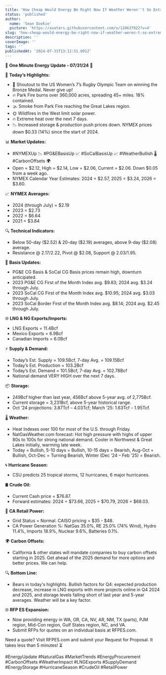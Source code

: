 ```yaml
---
title: 'How Cheap Would Energy Be Right Now If Weather Weren''t So Extreme???'
status: 'published'
author:
  name: 'Sean Dookie'
  picture: 'https://avatars.githubusercontent.com/u/124637922?v=4'
slug: 'how-cheap-would-energy-be-right-now-if-weather-weren-t-so-extreme'
description: ''
coverImage: ''
tags: ''
publishedAt: '2024-07-31T13:12:51.091Z'
---
```


🌟 **One Minute Energy Update - 07/31/24** 🌟

🚨 **Today’s Highlights:**

- 🏅 Shoutout to the US Women’s 7’s Rugby Olympic Team on winning the Bronze Medal. Never give up!
- 🔥 Park Fire burns over 360,000 acres, spreading 45+ miles. 18% contained.
- 🌫️ Smoke from Park Fire reaching the Great Lakes region.
- 🌞 Wildfires in the West limit solar power.
- 🔥 Extreme heat over the next 7 days.
- 📉 Increased storage & production push prices down. NYMEX prices down $0.33 (14%) since the start of 2024.

📊 **Market Updates:**

- #NYMEXUp 📉 #PG&EBasisUp 📈 #SoCalBasisUp 📈 #WeatherBullish 🌡️ #CarbonOffsets 🌍
- Open = $2.12, High = $2.14, Low = $2.06, Current = $2.06. Down $0.05 from a week ago.
- NYMEX Calendar Year Estimates: 2024 = $2.57, 2025 = $3.24, 2026 = $3.60.

📈 **NYMEX Averages:**

- 2024 (through July) = $2.19
- 2023 = $2.73
- 2022 = $6.64
- 2021 = $3.84

🔍 **Technical Indicators:**

- Below 50-day ($2.52) & 20-day ($2.19) averages, above 9-day ($2.08) average.
- Resistance @ $2.17/$2.22, Pivot @ $2.08, Support @ $2.03/$1.95.

💼 **Basis Updates:**

- PG&E CG Basis & SoCal CG Basis prices remain high, downturn anticipated.
- 2023 PG&E CG First of the Month Index avg. $9.83; 2024 avg. $3.24 through July.
- 2023 SoCal CG First of the Month Index avg. $10.95; 2024 avg. $3.03 through July.
- 2023 SoCal Border First of the Month Index avg. $8.14; 2024 avg. $2.45 through July.

🌐 **LNG & NG Exports/Imports:**

- LNG Exports = 11.4Bcf
- Mexico Exports = 6.9Bcf
- Canadian Imports = 6.0Bcf

⚡ **Supply & Demand:**

- Today’s Est. Supply = 109.5Bcf, 7-day Avg. = 109.15Bcf
- Today’s Est. Production = 103.2Bcf
- Today’s Est. Demand = 101.5Bcf, 7-day Avg. = 102.78Bcf
- National demand VERY HIGH over the next 7 days.

📦 **Storage:**

- 249Bcf higher than last year, 456Bcf above 5-year avg. of 2,775Bcf.
- Current storage = 3,231Bcf, above 5-year historical range.
- Oct ’24 projections: 3.87Tcf – 4.03Tcf; March ’25: 1.63Tcf – 1.95Tcf.

🌡️ **Weather:**

- Heat Indexes over 100 for most of the U.S. through Friday.
- NatGasWeather.com forecast: Hot high pressure with highs of upper 80s to 100s for strong national demand. Cooler in Northwest & Great Lakes initially, warming late week.
- Today = Bullish, 5-10 days = Bullish, 10-15 days = Bearish, Aug-Oct = Bullish, Oct-Dec = Turning Bearish, Winter (Dec ’24 – Feb ’25) = Bearish.

🌀 **Hurricane Season:**

- CSU predicts 25 tropical storms, 12 hurricanes, 6 major hurricanes.

🛢️ **Crude Oil:**

- Current Cash price = $76.87.
- Forward estimates: 2024 = $73.66, 2025 = $70.79, 2026 = $68.03.

🔌 **CA Retail Power:**

- Grid Status = Normal. CAISO pricing = $35 - $48.
- CA Power Generation %: NatGas 35.0%, RE 25.0% (74% Wind), Hydro 11.4%, Imports 18.9%, Nuclear 9.6%, Batteries 0.1%.

🌍 **Carbon Offsets:**

- California & other states will mandate companies to buy carbon offsets starting in 2025. Get ahead of the 2025 demand for more options and better prices. We can help.

🔍 **Bottom Line:**

- Bears in today's highlights. Bullish factors for Q4: expected production decrease, increase in LNG exports with more projects online in Q4 2024 and 2025, and storage levels falling short of last year and 5-year averages. Weather will be a key factor.

🌐 **RFP ES Expansion:**

- Now providing energy in WA, OR, CA, NV, AR, NM, TX (parts), PJM region, Mid-Con region, Gulf States region, NC, and VA.
- Submit RFPs for quotes on an individual basis at RFPES.com.

Need a quote? Visit RFPES.com and submit your Request for Proposal. It takes less than 5 minutes! ⏳

#EnergyUpdate #NaturalGas #MarketTrends #EnergyProcurement #CarbonOffsets #WeatherImpact #LNGExports #SupplyDemand #EnergyStorage #HurricaneSeason #CrudeOil #RetailPower